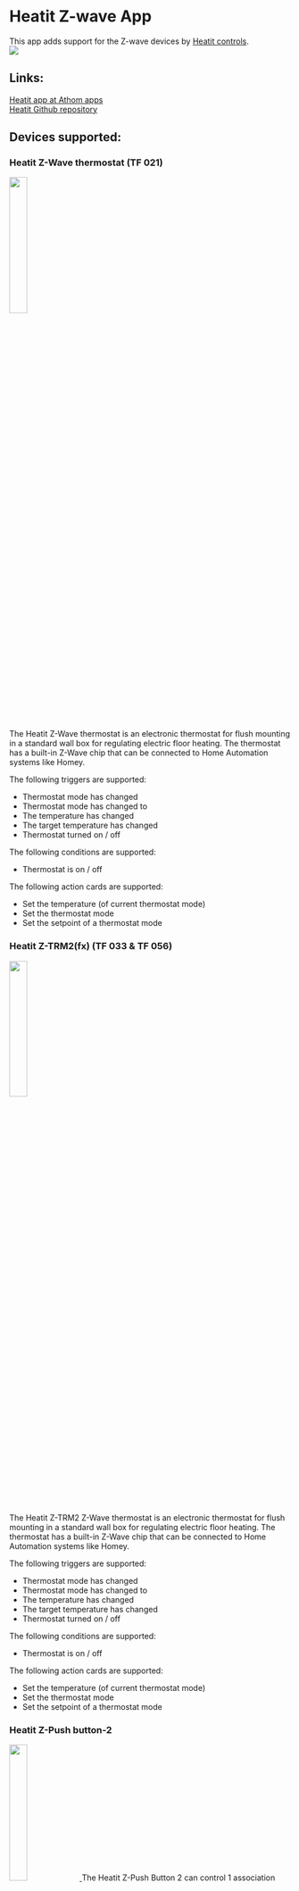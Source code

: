 # Heatit Z-wave App
This app adds support for the Z-wave devices by [Heatit controls](http://www.heatit.com).  
<a href="https://github.com/TedTolboom/no.ThermoFloor">
  <img src="https://raw.githubusercontent.com/TedTolboom/no.ThermoFloor/master/assets/images/small.png">
</a>  

## Links:
[Heatit app at Athom apps](https://apps.athom.com/app/no.thermofloor)                      
[Heatit Github repository](https://github.com/TedTolboom/no.ThermoFloor)             

## Devices supported:
### Heatit Z-Wave thermostat (TF 021)
<a href="https://github.com/TedTolboom/no.ThermoFloor">
  <img src="https://rawgit.com/TedTolboom/no.ThermoFloor/master/drivers/TF_Thermostat/assets/icon.svg" width="25%" height="25%">
</a>  

The Heatit Z-Wave thermostat is an electronic thermostat for flush mounting in a standard wall box for regulating electric floor heating. The thermostat has a built-in Z-Wave chip that can be connected to Home Automation systems like Homey.  

The following triggers are supported:

* Thermostat mode has changed   
* Thermostat mode has changed to   
* The temperature has changed   
* The target temperature has changed   
* Thermostat turned on / off  

The following conditions are supported:
* Thermostat is on / off   

The following action cards are supported:

* Set the temperature (of current thermostat mode)   
* Set the thermostat mode   
* Set the setpoint of a thermostat mode

### Heatit Z-TRM2(fx) (TF 033 & TF 056)
<a href="https://github.com/TedTolboom/no.ThermoFloor">
  <img src="https://rawgit.com/TedTolboom/no.ThermoFloor/beta/drivers/Z-TRM2fx/assets/icon.svg" width="25%" height="25%">
</a>  

The Heatit Z-TRM2 Z-Wave thermostat is an electronic thermostat for flush mounting in a standard wall box for regulating electric floor heating. The thermostat has a built-in Z-Wave chip that can be connected to Home Automation systems like Homey.  

The following triggers are supported:

* Thermostat mode has changed   
* Thermostat mode has changed to   
* The temperature has changed   
* The target temperature has changed   
* Thermostat turned on / off  

The following conditions are supported:
* Thermostat is on / off   

The following action cards are supported:

* Set the temperature (of current thermostat mode)   
* Set the thermostat mode   
* Set the setpoint of a thermostat mode      

### Heatit Z-Push button-2  
<a href="https://github.com/TedTolboom/no.ThermoFloor">
  <img src="https://rawgit.com/TedTolboom/no.ThermoFloor/master/drivers/Z-push-button-2/assets/icon.svg" width="25%" height="25%">
</a>
The Heatit Z-Push Button 2 can control 1 association group with up to 5 products or 4 scenarios through Homey.

The following triggers are supported:  
* Button Pressed 1x    
* Button held down     
* Button released    
* Any button pressed (including tokens)   

In addition, by adding the NodeID in the corresponding association groups, the Z-Push Button 2 can directly control Z-wave switches / dimmers.

### Heatit Z-Push button-4  
<a href="https://github.com/TedTolboom/no.ThermoFloor">
  <img src="https://rawgit.com/TedTolboom/no.ThermoFloor/master/drivers/Z-push-button-4/assets/icon.svg" width="25%" height="25%">
</a>
The Heatit Z-Push Button 4 can control 1 association group with up to 5 products or 4 scenarios through Homey.

The following triggers are supported:  
* Button Pressed 1x    
* Button held down     
* Button released    
* Any button pressed (including tokens)   

In addition, by adding the NodeID in the corresponding association groups, the Z-Push Button 4 can directly control Z-wave switches / dimmers.

### Heatit Z-Push button-8
<a href="https://github.com/TedTolboom/no.ThermoFloor">
  <img src="https://rawgit.com/TedTolboom/no.ThermoFloor/master/drivers/Z-push-button-8/assets/icon.svg" width="25%" height="25%">
</a>

The Heatit Z-Push Button 8 can control up to 4 separate association groups (onoff and dim) with up to 20 products or up to 16 scenes through Homey.

The following triggers are supported:  
* Button Pressed 1x     
* Button held down     
* Button released    
* Any button pressed (including tokens)   

In addition, by adding the NodeID in the corresponding association groups, the Z-Push Button 8 can directly control Z-wave switches / dimmers.

### Heatit Z-Water
<a href="https://github.com/TedTolboom/no.ThermoFloor">
  <img src="https://rawgit.com/TedTolboom/no.ThermoFloor/beta/drivers/Z-Water/assets/icon.svg" width="25%" height="25%">
</a>

The Heatit Z-Water is a DIN-rail regulator for controlling hydronic heating.
* All 10 relays can be controlled independently

### Heatit Z-DIN-616
<a href="https://github.com/TedTolboom/no.ThermoFloor">
  <img src="https://rawgit.com/TedTolboom/no.ThermoFloor/beta/drivers/Z-DIN-616/assets/icon.svg" width="25%" height="25%">
</a>

The Heatit Z-DIN 616 is a 6 x 16A potential free relays for DIN rail mounting.
* The 6 independent relay switches of the Heatit Z-DIN 616 can freely be controlled from the Z-Wave network and be used for many different purposes
* The 6 digital inputs can be connected to dry contacts, e.g. limit switches, door/window contacts, or push-buttons.

### Heatit Z-relay
<a href="https://github.com/TedTolboom/no.ThermoFloor">
  <img src="https://rawgit.com/TedTolboom/no.ThermoFloor/beta/drivers/Z-Relay/assets/icon.svg" width="25%" height="25%">
</a>

The Heatit Z-Relay multipurpose relay module can be used for many different applications.
* The relay has three inputs: analog or digital. You can use both analog and digital inputs, or a combination.
* Heatit Z-Relay is a multipurpose product and can be used for the following applications: Boiler control / Leakage control / Temperature control / Outdoor applications

### Heatit Z-dim
<a href="https://github.com/TedTolboom/no.ThermoFloor">
  <img src="https://rawgit.com/TedTolboom/no.ThermoFloor/beta/drivers/Z-Dim/assets/icon.svg" width="25%" height="25%">
</a>
Z-Wave rotary dimmer for different light sources. The LED dimmer dims at low load without the light flickering. Dimmer LED from 1-200VA, 230V halogen and incandescent bulbs, dimmable LED drivers and electronic transformers. Not affected by additional starting currents. Need L + N conductor connected.

The dimmer has end-turn function. This allows you to turn on the light and dimming with one dimmer, and then turn off the light with another dimmer. Convenient for example in stairs and corridors.

The dimmer fits into standard Elko, Schneider Exxact and Gira System 55 frame systems.

### Heatit Z-dim2
Heatit Z-Dim2 is a Z-Wave rotary dimmer for many different types of light fixtures. The Heatit Z-Dim2 works on most low loads without causing flickering. The dimmer is equipped with an external switch option. This allows you to dim and turn on/off the load from an external switch. Heatit Z-Dim2 is very well suited for LED, and fits into System 55 frames.

When connecting low loads it is recommended to use a bypass.

The dimmer fits into standard Elko, Schneider Exxact and Gira System 55 frame systems.

## Supported Languages:
* English   
* Dutch

## Feedback:
Any requests please post them in the [Heatit app topic on the Homey community Forum](https://community.athom.com/t/166) or contact me on [Slack](https://athomcommunity.slack.com/team/tedtolboom)    
If possible, please report issues at the [issues section on Github](https://github.com/TedTolboom/no.ThermoFloor/issues) otherwise in the above mentioned topic.     

## Changelog:
3.2.0
* Added support for: Z-Dim2 module.

3.0.0
* Update the SDK to v3
* Add support for: ZM Single Relay 16A, Z-Repeater, Z-Push Wall Controller

2.6.0
* Add support for the Z-TEMP2 Thermostat device  
* Update Thermostat device driver library   

2.5.1
* Fix issue with Z-Dim driver crashing upon init   
* Update Z-TRM3 association group information   
* Update Homey meshdriver to v1.3.24     

2.5.0
* Add support for the Z-TRM3 Thermostat device  
* Add Meter Reset maintenance action for Z-TRM2fx, Z-Dim and Z-relay             
* Update Homey meshdriver to v1.3.23  

2.4.2
* Add support for the Z-Push button 4 device  
* Update app for new app store          
* Update Homey meshdriver to v1.3.21  

2.4.1 (BETA), Homey SW ≥2.4.0
* Finalize app and drivers for 'Energy' (Homey 3.0.0)   
* Update Homey meshdriver to v1.3.14  

v2.4.0 (BETA), Homey SW ≥2.4.0
* Add support for Heatit Z-Dim rotary dimmer      
* Update Homey meshdriver to v1.3.9      

v2.3.0 (BETA), Homey SW ≥2.4.0
* Fix S2 security handshake issues with Z-TRM2fx, Z-water and Z-Relay that result in Z-wave network stability issues by forcing non-secure inclusion.
   * All users experiencing stability issues with the Z-TRM2fx, Z-Water and Z-Relay devices are advised to upgrade to v2.3.0 and remove and re-include their devices based on the v2.3.0 version   
* Removed Homey 1.x.x mobile interface (obsolete)   
* Add insights logging for the Thermostat state capability   
* Prepared app and drivers for 'Energy' (Homey 3.0.0)
* Update Homey meshdriver to v1.3.6      

v2.2.1
* Fix issue not being able to include the Heatit Z-push button 2 and Z-push button 8 devices   
* Z-TRM2(fx) changed default temperature- and meter-reporting interval from 60 to 900 seconds to prevent Z-wave network lock-up    

v2.2.0
* Add support for the Heatit Z-relay device   
* Add support for the Heatit Z-DIN-616 device
* Update branding of the app    

v2.1.2 (BETA)
* Fix temperature reporting issues for Z-wave thermostat (FW 1.92), Z-TRM2(fx) and Z-Water *(Homey SW 2.0.5+)*   
  *Note*: Please follow the steps mentioned below to fix the temperature reporting (only working as of Homey Software 2.0.5):
  * For already paired devices:   
      1. Go to advanced settings, and replace (add if not existing) Homey's ID `1` with `1.1` in the following association groups used for the temperature reporting:   
        * Z-wave thermostat (FW 1.92): Group 3, 4 and 5   
        * Z-TRM2(fx): Group 2 and 3   
        * Z-Water: Group 11, 12, 13 and 14    
      2. For the thermostats, change in the Device specific settings (Sensor settings group), the 'Displayed temperature' to the sensor connected (default: floor sensor)   
      3. Save settings   
  * Alternative option is to remove and re-include the device based on the v2.1.2 version of the app   
* Add temperature changed flow cards for Z-wave thermostat (FW 1.92), Z-TRM2(fx) and Z-Water
* Update to meshdriver v1.2.32   

v2.1.1 (BETA)
* Add support for the Z-Water regulator   
* Update to meshdriver v1.2.30   
* *Note*: due to an S2 issue within the Homey Z-wave core, the measured temperatures are not reported for the Z-wave thermostat (FW 1.92) and Z-TRM2(fx) thermostats as well as the Z-Water regulator. When this will be resolved, it is likely that the thermostat will need to be re-included      

v2.1.0 (BETA)
* Add support for the Z-wave thermostat (FW 1.92)    
* Add support for the Z-TRM2(fx) thermostat
* Add all remaining settings for the thermostats
* Add Power Regulator Mode action card for the Z-wave thermostat (use at own risk)       
* *Note*: due to an issue within the Homey Z-wave core, the measured temperatures are not reported for the Z-wave thermostat (FW 1.92) and the Z-TRM2(fx) thermostats. When this will be resolved, it is likely that the thermostat will need to be re-included      

v2.0.3
* Fix battery icon not visible on mobile interface for 1.5.13 (re-inclusion required to fix)    
* Remove not supported "Key Pressed 2 times" option from "A scene has been activated trigger card"    
* Add explicit not to settings to wake-up the Z-push before saving changes to the settings / association groups    

v2.0.2   
* Add support for the Z-Push button 2 and Z-Push button 8 devices    
* Minor (cosmetical) modifications to make the app Homey SW v2.0.0 compatible      

v2.0.1   
* Add thermostat onoff state trigger- and condition cards   

v2.0.0   
* SDK2 rewrite of the ThermoFloor / Heatit app  
* SDK2 rewrite of the Multireg / Heatit Z-Wave thermostat device driver   
* Update to meshdriver v1.2.28

v1.0.0   
* App store ready update   
* Added 2 additional action cards ('change themostat mode' and 'change setpoint of specific thermostat mode')      

v0.2.0    
* Code clean-up (MasterData array) and further bug fixes  
* Update of response time for MODE change from mobile card; setpoint will be updated based on stored values   
* Added en / nl locales   
* Added structure for 2 additional action cards ('change mode' and 'change setpoint of specific mode') (WIP)   

v0.1.2    
* Update of setpoint parsing and updating the corresponding settings    
* Update of response time for MODE change; setpoint will be updated based on stored values   

v0.1.0    
* Major update based on test results, setpoint optimization    
* Added functionality cooling mode, state icon in mobile card   
* removed settings that are read-only or not used    

